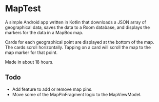 # MapTest

A simple Android app written in Kotlin that downloads a JSON array of geographical data, saves the data to a Room database, and displays the  markers for the data in a MapBox map.

Cards for each geographical point are displayed at the bottom of the map. The cards scroll horizontally. Tapping on a card will scroll the map to the map marker for that point.

Made in about 18 hours.

## Todo

- Add feature to add or remove map pins.
- Move some of the MapPinFragment logic to the MapViewModel.